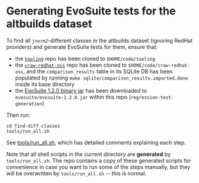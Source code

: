 # Generating EvoSuite tests for the altbuilds dataset

To find all `jnorm2`-different classes in the altbuilds dataset (ignoring RedHat providers) and generate EvoSuite tests for them, ensure that:

- the [`tooling`](https://github.com/binaryeq/tooling) repo has been cloned to `$HOME/code/tooling`
- the [`craw-redhat-oss`](https://github.com/binaryeq/craw-redhat-oss) repo has been cloned to `$HOME/code/craw-redhat-oss`, and the `comparison_results` table in its SQLite DB has been populated by running `make sqlite/comparison_results.imported.done` inside its base directory
- the [EvoSuite 1.2.0 binary jar](https://github.com/EvoSuite/evosuite/releases/download/v1.2.0/evosuite-1.2.0.jar) has been downloaded to `evosuite/evosuite-1.2.0.jar` within this repo (`regression-test-generation`)

Then run:

```
cd find-diff-classes
tools/run_all.sh
```

See [tools/run_all.sh](tools/run_all.sh), which has detailed comments explaining each step.

Note that all shell scripts in the current directory are **generated** by `tools/run_all.sh`.
The repo contains a copy of these generated scripts for convenience in case you want to run some of the steps manually, but they will be overwritten by `tools/run_all.sh` -- this is normal.
